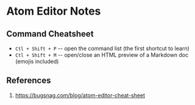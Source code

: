 Atom Editor Notes
=================

## Command Cheatsheet

* `Ctl + Shift + P` -- open the command list (the first shortcut to learn)
* `Ctl + Shift + M` -- open/close an HTML preview of a Markdown doc (emojis included)

## References

1. https://bugsnag.com/blog/atom-editor-cheat-sheet

